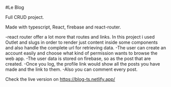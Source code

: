 #Le Blog

Full CRUD project.

Made with typescript, React, firebase and react-router.

-react router offer a lot more that routes and links. In this project i used Outlet and slugs in order to render just content inside some components and also handle the complete url for retrieving data.
-The user can create an account easily and choose what kind of permission wants to browse the web app.
-The user data is stored on firebase, so as the post that are created.
-Once you log, the profile link would show all the posts you have made and the link to them.
-Also you can comment every post.

Check the live version on https://blog-ts.netlify.app/